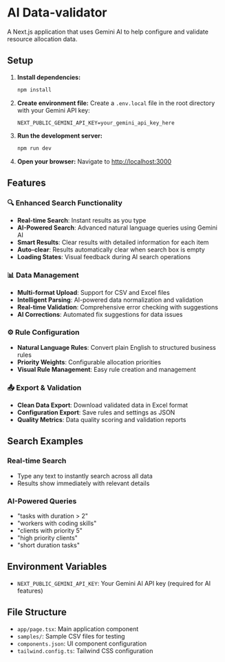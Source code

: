 #  AI Data-validator

A Next.js application that uses Gemini AI to help configure and validate resource allocation data.

## Setup

1. **Install dependencies:**
   ```bash
   npm install
   ```

2. **Create environment file:**
   Create a `.env.local` file in the root directory with your Gemini API key:
   ```
   NEXT_PUBLIC_GEMINI_API_KEY=your_gemini_api_key_here
   ```

3. **Run the development server:**
   ```bash
   npm run dev
   ```

4. **Open your browser:**
   Navigate to [http://localhost:3000](http://localhost:3000)

## Features

### 🔍 Enhanced Search Functionality
- **Real-time Search**: Instant results as you type
- **AI-Powered Search**: Advanced natural language queries using Gemini AI
- **Smart Results**: Clear results with detailed information for each item
- **Auto-clear**: Results automatically clear when search box is empty
- **Loading States**: Visual feedback during AI search operations

### 📊 Data Management
- **Multi-format Upload**: Support for CSV and Excel files
- **Intelligent Parsing**: AI-powered data normalization and validation
- **Real-time Validation**: Comprehensive error checking with suggestions
- **AI Corrections**: Automated fix suggestions for data issues

### ⚙️ Rule Configuration
- **Natural Language Rules**: Convert plain English to structured business rules
- **Priority Weights**: Configurable allocation priorities
- **Visual Rule Management**: Easy rule creation and management

### 📤 Export & Validation
- **Clean Data Export**: Download validated data in Excel format
- **Configuration Export**: Save rules and settings as JSON
- **Quality Metrics**: Data quality scoring and validation reports

## Search Examples

### Real-time Search
- Type any text to instantly search across all data
- Results show immediately with relevant details

### AI-Powered Queries
- "tasks with duration > 2"
- "workers with coding skills"
- "clients with priority 5"
- "high priority clients"
- "short duration tasks"

## Environment Variables

- `NEXT_PUBLIC_GEMINI_API_KEY`: Your Gemini AI API key (required for AI features)

## File Structure

- `app/page.tsx`: Main application component
- `samples/`: Sample CSV files for testing
- `components.json`: UI component configuration
- `tailwind.config.ts`: Tailwind CSS configuration
